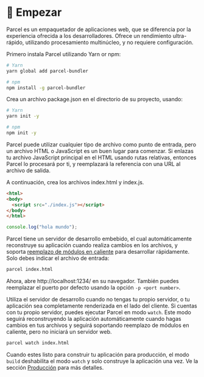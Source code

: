 # 🚀 Empezar

Parcel es un empaquetador de aplicaciones web, que se diferencia por la experiencia ofrecida a los desarrolladores. Ofrece un rendimiento ultra-rápido, utilizando procesamiento multinúcleo, y no requiere configuración.

Primero instala Parcel utilizando Yarn or npm:

```bash
# Yarn
yarn global add parcel-bundler

# npm
npm install -g parcel-bundler
```

Crea un archivo package.json en el directorio de su proyecto, usando:

```bash
# Yarn
yarn init -y

# npm
npm init -y
```

Parcel puede utilizar cualquier tipo de archivo como punto de entrada, pero un archivo HTML o JavaScript es un buen lugar para comenzar. Si enlazas tu archivo JavaScript principal en el HTML usando rutas relativas, entonces Parcel lo procesará por ti, y reemplazará la referencia con una URL al archivo de salida.

A continuación, crea los archivos index.html y index.js.

```html
<html>
<body>
  <script src="./index.js"></script>
</body>
</html>
```

```javascript
console.log("hola mundo");
```

Parcel tiene un servidor de desarrollo embebido, el cual automáticamente reconstruye su aplicación cuando realiza cambios en los archivos, y soporta [reemplazo de módulos en caliente](hmr.html) para desarrollar rápidamente. Solo debes indicar el archivo de entrada:

```bash
parcel index.html
```

Ahora, abre http://localhost:1234/ en su navegador. También puedes reemplazar el puerto por defecto usando la opción `-p <port number>`.

Utiliza el servidor de desarrollo cuando no tengas tu propio servidor, o tu aplicación sea completamente renderizada en el lado del cliente. Si cuentas con tu propio servidor, puedes ejecutar Parcel en modo `watch`. Este modo seguirá reconstruyendo la aplicación automáticamente cuando hagas cambios en tus archivos y seguirá soportando reemplazo de módulos en caliente, pero no iniciará un servidor web.

```bash
parcel watch index.html
```

Cuando estes listo para construir tu aplicación para producción, el modo `build` deshabilita el modo `watch` y solo construye la aplicación una vez. Ve la sección [Producción](production.html) para más detalles.
